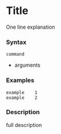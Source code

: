 # Title
One line explanation 
### Syntax
```
command
```
- arguments
 
### Examples
````
example    1
example    2
````

### Description
full description